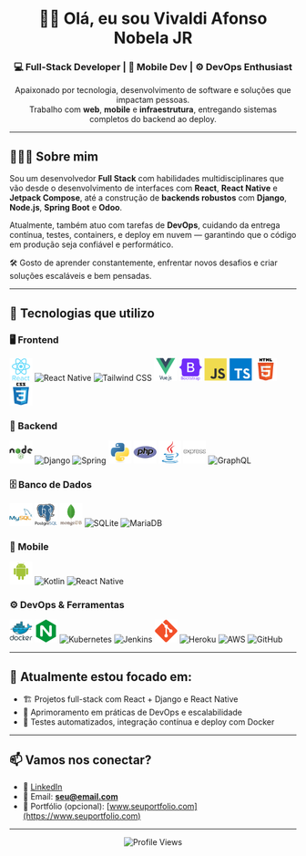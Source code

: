 <h1 align="center">👋🏽 Olá, eu sou Vivaldi Afonso Nobela JR</h1>
<h3 align="center">💻 Full-Stack Developer | 📱 Mobile Dev | ⚙️ DevOps Enthusiast</h3>

<p align="center">
  Apaixonado por tecnologia, desenvolvimento de software e soluções que impactam pessoas.<br>
  Trabalho com <strong>web</strong>, <strong>mobile</strong> e <strong>infraestrutura</strong>, entregando sistemas completos do backend ao deploy.
</p>

---

## 🧑🏽‍💻 Sobre mim

Sou um desenvolvedor **Full Stack** com habilidades multidisciplinares que vão desde o desenvolvimento de interfaces com **React**, **React Native** e **Jetpack Compose**, até a construção de **backends robustos** com **Django**, **Node.js**, **Spring Boot** e **Odoo**.

Atualmente, também atuo com tarefas de **DevOps**, cuidando da entrega contínua, testes, containers, e deploy em nuvem — garantindo que o código em produção seja confiável e performático.

🛠 Gosto de aprender constantemente, enfrentar novos desafios e criar soluções escaláveis e bem pensadas.

---

## 🚀 Tecnologias que utilizo

### 🖥️ Frontend
<p align="left">
  <img src="https://raw.githubusercontent.com/devicons/devicon/master/icons/react/react-original-wordmark.svg" width="40" alt="React" />
  <img src="https://reactnative.dev/img/header_logo.svg" width="40" alt="React Native" />
  <img src="https://www.vectorlogo.zone/logos/tailwindcss/tailwindcss-icon.svg" width="40" alt="Tailwind CSS" />
  <img src="https://raw.githubusercontent.com/devicons/devicon/master/icons/vuejs/vuejs-original-wordmark.svg" width="40" alt="Vue" />
  <img src="https://raw.githubusercontent.com/devicons/devicon/master/icons/bootstrap/bootstrap-plain-wordmark.svg" width="40" alt="Bootstrap" />
  <img src="https://raw.githubusercontent.com/devicons/devicon/master/icons/javascript/javascript-original.svg" width="40" alt="JavaScript" />
  <img src="https://raw.githubusercontent.com/devicons/devicon/master/icons/typescript/typescript-original.svg" width="40" alt="TypeScript" />
  <img src="https://raw.githubusercontent.com/devicons/devicon/master/icons/html5/html5-original-wordmark.svg" width="40" alt="HTML5" />
  <img src="https://raw.githubusercontent.com/devicons/devicon/master/icons/css3/css3-original-wordmark.svg" width="40" alt="CSS3" />
</p>

### 🧠 Backend
<p align="left">
  <img src="https://raw.githubusercontent.com/devicons/devicon/master/icons/nodejs/nodejs-original-wordmark.svg" width="40" alt="Node.js" />
  <img src="https://cdn.worldvectorlogo.com/logos/django.svg" width="40" alt="Django" />
  <img src="https://www.vectorlogo.zone/logos/springio/springio-icon.svg" width="40" alt="Spring" />
  <img src="https://raw.githubusercontent.com/devicons/devicon/master/icons/python/python-original.svg" width="40" alt="Python" />
  <img src="https://raw.githubusercontent.com/devicons/devicon/master/icons/php/php-original.svg" width="40" alt="PHP" />
  <img src="https://raw.githubusercontent.com/devicons/devicon/master/icons/java/java-original.svg" width="40" alt="Java" />
  <img src="https://raw.githubusercontent.com/devicons/devicon/master/icons/express/express-original-wordmark.svg" width="40" alt="Express" />
  <img src="https://www.vectorlogo.zone/logos/graphql/graphql-icon.svg" width="40" alt="GraphQL" />
</p>

### 🗄️ Banco de Dados
<p align="left">
  <img src="https://raw.githubusercontent.com/devicons/devicon/master/icons/mysql/mysql-original-wordmark.svg" width="40" alt="MySQL" />
  <img src="https://raw.githubusercontent.com/devicons/devicon/master/icons/postgresql/postgresql-original-wordmark.svg" width="40" alt="PostgreSQL" />
  <img src="https://raw.githubusercontent.com/devicons/devicon/master/icons/mongodb/mongodb-original-wordmark.svg" width="40" alt="MongoDB" />
  <img src="https://www.vectorlogo.zone/logos/sqlite/sqlite-icon.svg" width="40" alt="SQLite" />
  <img src="https://www.vectorlogo.zone/logos/mariadb/mariadb-icon.svg" width="40" alt="MariaDB" />
</p>

### 📱 Mobile
<p align="left">
  <img src="https://raw.githubusercontent.com/devicons/devicon/master/icons/android/android-original-wordmark.svg" width="40" alt="Android" />
  <img src="https://www.vectorlogo.zone/logos/kotlinlang/kotlinlang-icon.svg" width="40" alt="Kotlin" />
  <img src="https://reactnative.dev/img/header_logo.svg" width="40" alt="React Native" />
</p>

### ⚙️ DevOps & Ferramentas
<p align="left">
  <img src="https://raw.githubusercontent.com/devicons/devicon/master/icons/docker/docker-original-wordmark.svg" width="40" alt="Docker" />
  <img src="https://raw.githubusercontent.com/devicons/devicon/master/icons/nginx/nginx-original.svg" width="40" alt="NGINX" />
  <img src="https://www.vectorlogo.zone/logos/kubernetes/kubernetes-icon.svg" width="40" alt="Kubernetes" />
  <img src="https://www.vectorlogo.zone/logos/jenkins/jenkins-icon.svg" width="40" alt="Jenkins" />
  <img src="https://raw.githubusercontent.com/devicons/devicon/master/icons/git/git-original.svg" width="40" alt="Git" />
  <img src="https://www.vectorlogo.zone/logos/heroku/heroku-icon.svg" width="40" alt="Heroku" />
  <img src="https://www.vectorlogo.zone/logos/amazon_aws/amazon_aws-icon.svg" width="40" alt="AWS" />
  <img src="https://www.vectorlogo.zone/logos/github/github-icon.svg" width="40" alt="GitHub" />
</p>

---

## 🧠 Atualmente estou focado em:

- 🏗️ Projetos full-stack com React + Django e React Native
- 🚀 Aprimoramento em práticas de DevOps e escalabilidade
- 🧪 Testes automatizados, integração contínua e deploy com Docker

---

## 📫 Vamos nos conectar?

- 🔗 [LinkedIn](https://linkedin.com/in/seu-usuario)
- 📧 Email: **seu@email.com**
- 💼 Portfólio (opcional): [www.seuportfolio.com](https://www.seuportfolio.com)

---

<p align="center">
  <img src="https://komarev.com/ghpvc/?username=seu-usuario&label=Profile%20views&color=0e75b6&style=flat" alt="Profile Views" />
</p>
